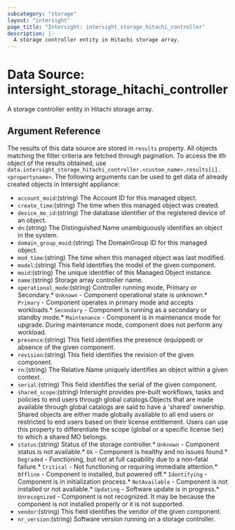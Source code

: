 ```yaml
---
subcategory: "storage"
layout: "intersight"
page_title: "Intersight: intersight_storage_hitachi_controller"
description: |-
  A storage controller entity in Hitachi storage array.
---
```


# Data Source: intersight_storage_hitachi_controller
A storage controller entity in Hitachi storage array.
## Argument Reference
The results of this data source are stored in `results` property.
All objects matching the filter criteria are fetched through pagination.
To access the ith object of the results obtained, use `data.intersight_storage_hitachi_controller.<custom_name>.results[i].<propertyname>`.
The following arguments can be used to get data of already created objects in Intersight appliance:
* `account_moid`:(string) The Account ID for this managed object. 
* `create_time`:(string) The time when this managed object was created. 
* `device_mo_id`:(string) The database identifier of the registered device of an object. 
* `dn`:(string) The Distinguished Name unambiguously identifies an object in the system. 
* `domain_group_moid`:(string) The DomainGroup ID for this managed object. 
* `mod_time`:(string) The time when this managed object was last modified. 
* `model`:(string) This field identifies the model of the given component. 
* `moid`:(string) The unique identifier of this Managed Object instance. 
* `name`:(string) Storage array controller name. 
* `operational_mode`:(string) Controller running mode, Primary or Secondary.* `Unknown` - Component operational state is unknown.* `Primary` - Component operates in primary mode and accepts workloads.* `Secondary` - Component is running as a secondary or standby mode.* `Maintenance` - Component is in maintenance mode for upgrade. During maintenance mode, component does not perform any workload. 
* `presence`:(string) This field identifies the presence (equipped) or absence of the given component. 
* `revision`:(string) This field identifies the revision of the given component. 
* `rn`:(string) The Relative Name uniquely identifies an object within a given context. 
* `serial`:(string) This field identifies the serial of the given component. 
* `shared_scope`:(string) Intersight provides pre-built workflows, tasks and policies to end users through global catalogs.Objects that are made available through global catalogs are said to have a 'shared' ownership. Shared objects are either made globally available to all end users or restricted to end users based on their license entitlement. Users can use this property to differentiate the scope (global or a specific license tier) to which a shared MO belongs. 
* `status`:(string) Status of the storage controller.* `Unknown` - Component status is not available.* `Ok` - Component is healthy and no issues found.* `Degraded` - Functioning, but not at full capability due to a non-fatal failure.* `Critical` - Not functioning or requiring immediate attention.* `Offline` - Component is installed, but powered off.* `Identifying` - Component is in initialization process.* `NotAvailable` - Component is not installed or not available.* `Updating` - Software update is in progress.* `Unrecognized` - Component is not recognized. It may be because the component is not installed properly or it is not supported. 
* `vendor`:(string) This field identifies the vendor of the given component. 
* `nr_version`:(string) Software version running on a storage controller. 
 